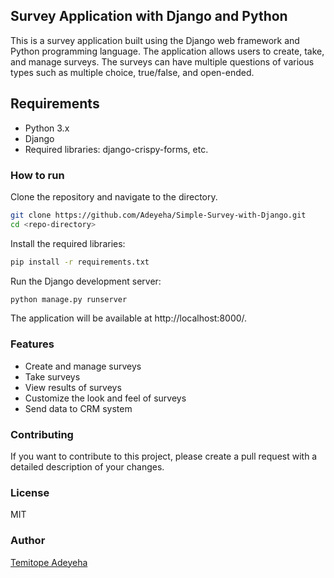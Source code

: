 ## Survey Application with Django and Python
This is a survey application built using the Django web framework and Python programming language. The application allows users to create, take, and manage surveys. The surveys can have multiple questions of various types such as multiple choice, true/false, and open-ended.

## Requirements
- Python 3.x
- Django
- Required libraries: django-crispy-forms, etc.

### How to run
Clone the repository and navigate to the directory.

```sh
git clone https://github.com/Adeyeha/Simple-Survey-with-Django.git
cd <repo-directory>
```
Install the required libraries:
```sh
pip install -r requirements.txt
```
Run the Django development server:
```sh
python manage.py runserver
```
The application will be available at http://localhost:8000/.

### Features
- Create and manage surveys
- Take surveys
- View results of surveys
- Customize the look and feel of surveys
- Send data to CRM system

### Contributing
If you want to contribute to this project, please create a pull request with a detailed description of your changes.

### License
MIT

### Author
[Temitope Adeyeha](https://github.com/Adeyeha)

